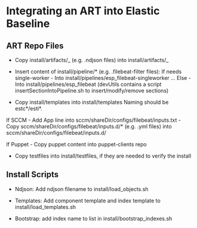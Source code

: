 # Integrating an ART into Elastic Baseline

## ART Repo Files

- Copy install/artifacts/_ (e.g. .ndjson files) into install/artifacts/_

- Insert content of install/pipeline/\* (e.g. .filebeat-filter files): If needs
  single-worker - Into install/pipelines/esp_filebeat-singleworker ... Else -
  Into install/pipelines/esp_filebeat (devUtils contains a script
  insertSectionIntoPipeline.sh to insert/modify/remove sections)

- Copy install/templates into install/templates Naming should be estc*/esti*.

If SCCM - Add App line into sccm/shareDir/configs/filebeat/inputs.txt - Copy
sccm/shareDir/configs/filebeat/inputs.d/\* (e.g. .yml files) into
sccm/shareDir/configs/filebeat/inputs.d/

If Puppet - Copy puppet content into puppet-clients repo

- Copy testfiles into install/testfiles, if they are needed to verify the
  install

## Install Scripts

- Ndjson: Add ndjson filename to install/load_objects.sh

- Templates: Add component template and index template to
  install/load_templates.sh

- Bootstrap: add index name to list in install/bootstrap_indexes.sh
